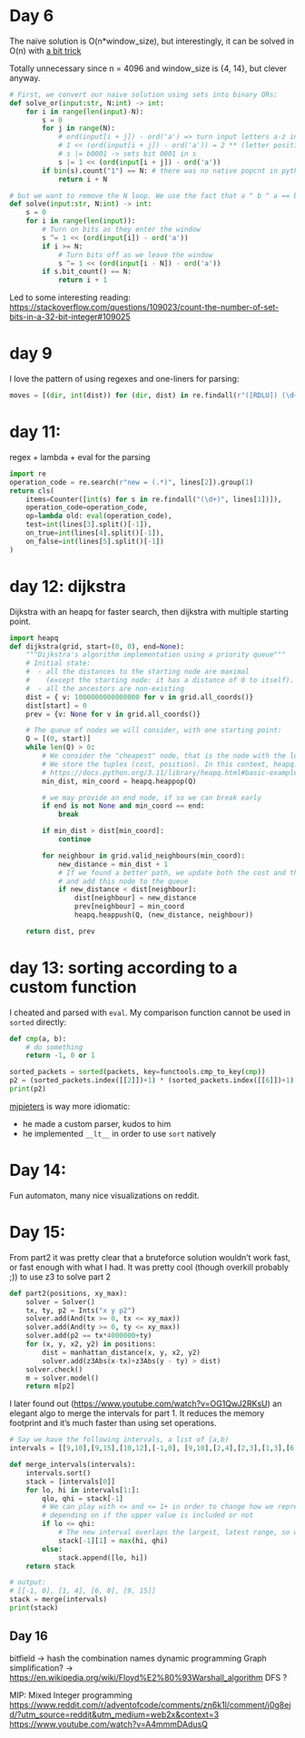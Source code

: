 # Day 6

The naive solution is O(n*window_size), but interestingly, it can be solved in O(n) with [a bit trick](https://www.mattkeeter.com/blog/2022-12-10-xor/)

Totally unnecessary since n = 4096 and window_size is {4, 14}, but clever anyway.

```python
# First, we convert our naive solution using sets into binary ORs:
def solve_or(input:str, N:int) -> int:
    for i in range(len(input)-N):
        s = 0
        for j in range(N):
            # ord(input[i + j]) - ord('a') => turn input letters a-z into 0-26
            # 1 << (ord(input[i + j]) - ord('a')) = 2 ** (letter position)
            # s |= b0001 -> sets bit 0001 in s
            s |= 1 << (ord(input[i + j]) - ord('a'))
        if bin(s).count("1") == N: # there was no native popcnt in python until 3.10
            return i + N

# but we want to remove the N loop. We use the fact that a ^ b ^ a == b
def solve(input:str, N:int) -> int:
    s = 0
    for i in range(len(input)):
        # Turn on bits as they enter the window
        s ^= 1 << (ord(input[i]) - ord('a'))
        if i >= N:
            # Turn bits off as we leave the window
            s ^= 1 << (ord(input[i - N]) - ord('a'))
        if s.bit_count() == N:
            return i + 1
```

Led to some interesting reading: https://stackoverflow.com/questions/109023/count-the-number-of-set-bits-in-a-32-bit-integer#109025

# day 9

I love the pattern of using regexes and one-liners for parsing:

```python
moves = [(dir, int(dist)) for (dir, dist) in re.findall(r"([RDLU]) (\d+)", input)]
```
# day 11:

regex + lambda + eval for the parsing

```python
import re
operation_code = re.search(r"new = (.*)", lines[2]).group(1)
return cls(
    items=Counter([int(s) for s in re.findall("(\d+)", lines[1])]),
    operation_code=operation_code,
    op=lambda old: eval(operation_code),
    test=int(lines[3].split()[-1]),
    on_true=int(lines[4].split()[-1]),
    on_false=int(lines[5].split()[-1])
)
```


# day 12: dijkstra

Dijkstra with an heapq for faster search, then dijkstra with multiple starting point.

```python
import heapq
def dijkstra(grid, start=(0, 0), end=None):
    """Dijkstra's algorithm implementation using a priority queue"""
    # Initial state:
    #  - all the distances to the starting node are maximal
    #    (except the starting node: it has a distance of 0 to itself).
    #  - all the ancestors are non-existing
    dist = { v: 1000000000000000 for v in grid.all_coords()}
    dist[start] = 0
    prev = {v: None for v in grid.all_coords()}

    # The queue of nodes we will consider, with one starting point:
    Q = [(0, start)]
    while len(Q) > 0:
        # We consider the "cheapest" node, that is the node with the lowest cost.
        # We store the tuples (cost, position). In this context, heapq.heappop compares on the cost
        # https://docs.python.org/3.11/library/heapq.html#basic-examples
        min_dist, min_coord = heapq.heappop(Q)

        # we may provide an end node, if so we can break early
        if end is not None and min_coord == end:
            break

        if min_dist > dist[min_coord]:
            continue

        for neighbour in grid.valid_neighbours(min_coord):
            new_distance = min_dist + 1
            # If we found a better path, we update both the cost and the predecessor
            # and add this node to the queue
            if new_distance < dist[neighbour]:
                dist[neighbour] = new_distance
                prev[neighbour] = min_coord
                heapq.heappush(Q, (new_distance, neighbour))

    return dist, prev
```

# day 13: sorting according to a custom function

I cheated and parsed with `eval`. My comparison function cannot be used in `sorted` directly:

```python
def cmp(a, b):
    # do something
    return -1, 0 or 1

sorted_packets = sorted(packets, key=functools.cmp_to_key(cmp))
p2 = (sorted_packets.index([[2]])+1) * (sorted_packets.index([[6]])+1)
print(p2)
```

[mjpieters](https://github.com/mjpieters/adventofcode/blob/master/2022/Day%2013.ipynb) is way more idiomatic:
 - he made a custom parser, kudos to him
 - he implemented `__lt__` in order to use `sort` natively

# Day 14:

Fun automaton, many nice visualizations on reddit.

# Day 15:

From part2 it was pretty clear that a bruteforce solution wouldn’t work fast, or fast enough with what I had.
It was pretty cool (though overkill probably ;)) to use z3 to solve part 2

```python
def part2(positions, xy_max):
    solver = Solver()
    tx, ty, p2 = Ints("x y p2")
    solver.add(And(tx >= 0, tx <= xy_max))
    solver.add(And(ty >= 0, ty <= xy_max))
    solver.add(p2 == tx*4000000+ty)
    for (x, y, x2, y2) in positions:
        dist = manhattan_distance(x, y, x2, y2)
        solver.add(z3Abs(x-tx)+z3Abs(y - ty) > dist)
    solver.check()
    m = solver.model()
    return m[p2]
```

I later found out (https://www.youtube.com/watch?v=OG1QwJ2RKsU) an elegant algo to merge the intervals for part 1. It
reduces the memory footprint and it’s much faster than using set operations.

```python
# Say we have the following intervals, a list of [a,b)
intervals = [[9,10],[9,15],[10,12],[-1,0], [9,10],[2,4],[2,3],[1,3],[6,8]]

def merge_intervals(intervals):
    intervals.sort()
    stack = [intervals[0]]
    for lo, hi in intervals[1:]:
        qlo, qhi = stack[-1]
        # We can play with <= and <= 1+ in order to change how we represent those ranges,
        # depending on if the upper value is included or not
        if lo <= qhi:
            # The new interval overlaps the largest, latest range, so we update the max
            stack[-1][1] = max(hi, qhi)
        else:
            stack.append([lo, hi])
    return stack

# output:
# [[-1, 0], [1, 4], [6, 8], [9, 15]]
stack = merge(intervals)
print(stack)
```

## Day 16

bitfield -> hash the combination names
dynamic programming
Graph simplification? -> https://en.wikipedia.org/wiki/Floyd%E2%80%93Warshall_algorithm
DFS ?

MIP: Mixed Integer programming
https://www.reddit.com/r/adventofcode/comments/zn6k1l/comment/j0g8ejd/?utm_source=reddit&utm_medium=web2x&context=3
https://www.youtube.com/watch?v=A4mmmDAdusQ